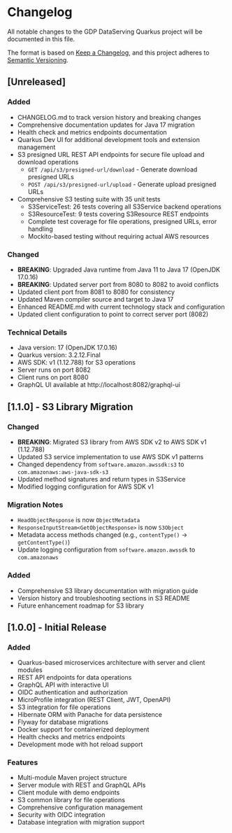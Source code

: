 # Changelog

All notable changes to the GDP DataServing Quarkus project will be documented in this file.

The format is based on [Keep a Changelog](https://keepachangelog.com/en/1.0.0/),
and this project adheres to [Semantic Versioning](https://semver.org/spec/v2.0.0.html).

## [Unreleased]

### Added
- CHANGELOG.md to track version history and breaking changes
- Comprehensive documentation updates for Java 17 migration
- Health check and metrics endpoints documentation
- Quarkus Dev UI for additional development tools and extension management
- S3 presigned URL REST API endpoints for secure file upload and download operations
  - `GET /api/s3/presigned-url/download` - Generate download presigned URLs
  - `POST /api/s3/presigned-url/upload` - Generate upload presigned URLs
- Comprehensive S3 testing suite with 35 unit tests
  - S3ServiceTest: 26 tests covering all S3Service backend operations
  - S3ResourceTest: 9 tests covering S3Resource REST endpoints
  - Complete test coverage for file operations, presigned URLs, error handling
  - Mockito-based testing without requiring actual AWS resources

### Changed
- **BREAKING**: Upgraded Java runtime from Java 11 to Java 17 (OpenJDK 17.0.16)
- **BREAKING**: Updated server port from 8080 to 8082 to avoid conflicts
- Updated client port from 8081 to 8080 for consistency
- Updated Maven compiler source and target to Java 17
- Enhanced README.md with current technology stack and configuration
- Updated client configuration to point to correct server port (8082)

### Technical Details
- Java version: 17 (OpenJDK 17.0.16)
- Quarkus version: 3.2.12.Final
- AWS SDK: v1 (1.12.788) for S3 operations
- Server runs on port 8082
- Client runs on port 8080
- GraphQL UI available at http://localhost:8082/graphql-ui

## [1.1.0] - S3 Library Migration

### Changed
- **BREAKING**: Migrated S3 library from AWS SDK v2 to AWS SDK v1 (1.12.788)
- Updated S3 service implementation to use AWS SDK v1 patterns
- Changed dependency from `software.amazon.awssdk:s3` to `com.amazonaws:aws-java-sdk-s3`
- Updated method signatures and return types in S3Service
- Modified logging configuration for AWS SDK v1

### Migration Notes
- `HeadObjectResponse` is now `ObjectMetadata`
- `ResponseInputStream<GetObjectResponse>` is now `S3Object`
- Metadata access methods changed (e.g., `contentType()` → `getContentType()`)
- Update logging configuration from `software.amazon.awssdk` to `com.amazonaws`

### Added
- Comprehensive S3 library documentation with migration guide
- Version history and troubleshooting sections in S3 README
- Future enhancement roadmap for S3 library

## [1.0.0] - Initial Release

### Added
- Quarkus-based microservices architecture with server and client modules
- REST API endpoints for data operations
- GraphQL API with interactive UI
- OIDC authentication and authorization
- MicroProfile integration (REST Client, JWT, OpenAPI)
- S3 integration for file operations
- Hibernate ORM with Panache for data persistence
- Flyway for database migrations
- Docker support for containerized deployment
- Health checks and metrics endpoints
- Development mode with hot reload support

### Features
- Multi-module Maven project structure
- Server module with REST and GraphQL APIs
- Client module with demo endpoints
- S3 common library for file operations
- Comprehensive configuration management
- Security with OIDC integration
- Database integration with migration support